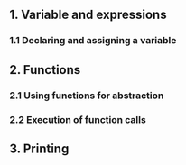 ## 1. Variable and expressions

### 1.1 Declaring and assigning a variable

## 2. Functions 

### 2.1 Using functions for abstraction

### 2.2 Execution of function calls

## 3. Printing
